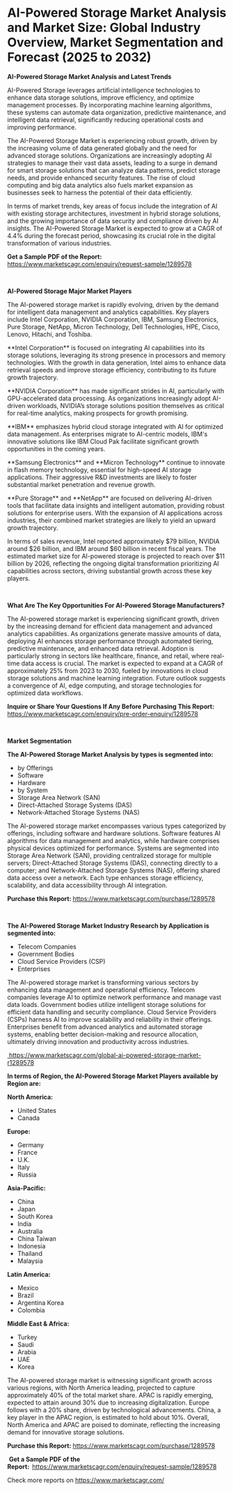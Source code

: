 <p><h1>AI-Powered Storage Market Analysis and Market Size: Global Industry Overview, Market Segmentation and Forecast (2025 to 2032)</h1></p><p><strong>AI-Powered Storage Market Analysis and Latest Trends</strong></p>
<p><p>AI-Powered Storage leverages artificial intelligence technologies to enhance data storage solutions, improve efficiency, and optimize management processes. By incorporating machine learning algorithms, these systems can automate data organization, predictive maintenance, and intelligent data retrieval, significantly reducing operational costs and improving performance.</p><p>The AI-Powered Storage Market is experiencing robust growth, driven by the increasing volume of data generated globally and the need for advanced storage solutions. Organizations are increasingly adopting AI strategies to manage their vast data assets, leading to a surge in demand for smart storage solutions that can analyze data patterns, predict storage needs, and provide enhanced security features. The rise of cloud computing and big data analytics also fuels market expansion as businesses seek to harness the potential of their data efficiently.</p><p>In terms of market trends, key areas of focus include the integration of AI with existing storage architectures, investment in hybrid storage solutions, and the growing importance of data security and compliance driven by AI insights. The AI-Powered Storage Market is expected to grow at a CAGR of 4.4% during the forecast period, showcasing its crucial role in the digital transformation of various industries.</p></p>
<p><strong>Get a Sample PDF of the Report:&nbsp;</strong> <a href="https://www.marketscagr.com/enquiry/request-sample/1289578?utm_campaign=2994&utm_medium=2&utm_source=Github&utm_content=ia&utm_term=29032025&utm_id=ai-powered-storage">https://www.marketscagr.com/enquiry/request-sample/1289578</a></p>
<p>&nbsp;</p>
<p><strong>AI-Powered Storage Major Market Players</strong></p>
<p><p>The AI-powered storage market is rapidly evolving, driven by the demand for intelligent data management and analytics capabilities. Key players include Intel Corporation, NVIDIA Corporation, IBM, Samsung Electronics, Pure Storage, NetApp, Micron Technology, Dell Technologies, HPE, Cisco, Lenovo, Hitachi, and Toshiba.</p><p>**Intel Corporation** is focused on integrating AI capabilities into its storage solutions, leveraging its strong presence in processors and memory technologies. With the growth in data generation, Intel aims to enhance data retrieval speeds and improve storage efficiency, contributing to its future growth trajectory.</p><p>**NVIDIA Corporation** has made significant strides in AI, particularly with GPU-accelerated data processing. As organizations increasingly adopt AI-driven workloads, NVIDIA’s storage solutions position themselves as critical for real-time analytics, making prospects for growth promising.</p><p>**IBM** emphasizes hybrid cloud storage integrated with AI for optimized data management. As enterprises migrate to AI-centric models, IBM's innovative solutions like IBM Cloud Pak facilitate significant growth opportunities in the coming years.</p><p>**Samsung Electronics** and **Micron Technology** continue to innovate in flash memory technology, essential for high-speed AI storage applications. Their aggressive R&D investments are likely to foster substantial market penetration and revenue growth.</p><p>**Pure Storage** and **NetApp** are focused on delivering AI-driven tools that facilitate data insights and intelligent automation, providing robust solutions for enterprise users. With the expansion of AI applications across industries, their combined market strategies are likely to yield an upward growth trajectory.</p><p>In terms of sales revenue, Intel reported approximately $79 billion, NVIDIA around $26 billion, and IBM around $60 billion in recent fiscal years. The estimated market size for AI-powered storage is projected to reach over $11 billion by 2026, reflecting the ongoing digital transformation prioritizing AI capabilities across sectors, driving substantial growth across these key players.</p></p>
<p>&nbsp;</p>
<p><strong>What Are The Key Opportunities For AI-Powered Storage Manufacturers?</strong></p>
<p><p>The AI-powered storage market is experiencing significant growth, driven by the increasing demand for efficient data management and advanced analytics capabilities. As organizations generate massive amounts of data, deploying AI enhances storage performance through automated tiering, predictive maintenance, and enhanced data retrieval. Adoption is particularly strong in sectors like healthcare, finance, and retail, where real-time data access is crucial. The market is expected to expand at a CAGR of approximately 25% from 2023 to 2030, fueled by innovations in cloud storage solutions and machine learning integration. Future outlook suggests a convergence of AI, edge computing, and storage technologies for optimized data workflows.</p></p>
<p><strong>Inquire or Share Your Questions If Any Before Purchasing This Report:</strong> <a href="https://www.marketscagr.com/enquiry/pre-order-enquiry/1289578?utm_campaign=2994&utm_medium=2&utm_source=Github&utm_content=ia&utm_term=29032025&utm_id=ai-powered-storage">https://www.marketscagr.com/enquiry/pre-order-enquiry/1289578</a></p>
<p>&nbsp;</p>
<p><strong>Market Segmentation</strong></p>
<p><strong>The AI-Powered Storage Market Analysis by types is segmented into:</strong></p>
<p><ul><li>by Offerings</li><li>Software</li><li>Hardware</li><li>by System</li><li>Storage Area Network (SAN)</li><li>Direct-Attached Storage Systems (DAS)</li><li>Network-Attached Storage Systems (NAS)</li></ul></p>
<p><p>The AI-powered storage market encompasses various types categorized by offerings, including software and hardware solutions. Software features AI algorithms for data management and analytics, while hardware comprises physical devices optimized for performance. Systems are segmented into Storage Area Network (SAN), providing centralized storage for multiple servers; Direct-Attached Storage Systems (DAS), connecting directly to a computer; and Network-Attached Storage Systems (NAS), offering shared data access over a network. Each type enhances storage efficiency, scalability, and data accessibility through AI integration.</p></p>
<p><strong>Purchase this Report:&nbsp;</strong><a href="https://www.marketscagr.com/purchase/1289578?utm_campaign=2994&utm_medium=2&utm_source=Github&utm_content=ia&utm_term=29032025&utm_id=ai-powered-storage">https://www.marketscagr.com/purchase/1289578</a></p>
<p>&nbsp;</p>
<p><strong>The AI-Powered Storage Market Industry Research by Application is segmented into:</strong></p>
<p><ul><li>Telecom Companies</li><li>Government Bodies</li><li>Cloud Service Providers (CSP)</li><li>Enterprises</li></ul></p>
<p><p>The AI-powered storage market is transforming various sectors by enhancing data management and operational efficiency. Telecom companies leverage AI to optimize network performance and manage vast data loads. Government bodies utilize intelligent storage solutions for efficient data handling and security compliance. Cloud Service Providers (CSPs) harness AI to improve scalability and reliability in their offerings. Enterprises benefit from advanced analytics and automated storage systems, enabling better decision-making and resource allocation, ultimately driving innovation and productivity across industries.</p></p>
<p><a href="https://www.marketscagr.com/global-ai-powered-storage-market-r1289578?utm_campaign=2994&utm_medium=2&utm_source=Github&utm_content=ia&utm_term=29032025&utm_id=ai-powered-storage">&nbsp;https://www.marketscagr.com/global-ai-powered-storage-market-r1289578</a></p>
<p><strong>In terms of Region, the AI-Powered Storage Market Players available by Region are:</strong></p>
<p>
    <p> <strong> North America: </strong>
        <ul>
            <li>United States</li>
            <li>Canada</li>
        </ul>
        </p> 
    <p> <strong> Europe: </strong>
        <ul>
            <li>Germany</li>
            <li>France</li>
            <li>U.K.</li>
            <li>Italy</li>
            <li>Russia</li>
        </ul>
        </p> 
    <p> <strong> Asia-Pacific: </strong>
        <ul>
            <li>China</li>
            <li>Japan</li>
            <li>South Korea</li>
            <li>India</li>
            <li>Australia</li>
            <li>China Taiwan</li>
            <li>Indonesia</li>
            <li>Thailand</li>
            <li>Malaysia</li>
        </ul>
        </p> 
    <p> <strong> Latin America: </strong>
        <ul>
            <li>Mexico</li>
            <li>Brazil</li>
            <li>Argentina Korea</li>
            <li>Colombia</li>
        </ul>
        </p> 
    <p> <strong> Middle East & Africa: </strong>
        <ul>
            <li>Turkey</li>
            <li>Saudi</li>
            <li>Arabia</li>
            <li>UAE</li>
            <li>Korea</li>
        </ul>
    </p>
    </p>
<p><p>The AI-powered storage market is witnessing significant growth across various regions, with North America leading, projected to capture approximately 40% of the total market share. APAC is rapidly emerging, expected to attain around 30% due to increasing digitalization. Europe follows with a 20% share, driven by technological advancements. China, a key player in the APAC region, is estimated to hold about 10%. Overall, North America and APAC are poised to dominate, reflecting the increasing demand for innovative storage solutions.</p></p>
<p><strong>Purchase this Report: </strong><a href="https://www.marketscagr.com/purchase/1289578?utm_campaign=2994&utm_medium=2&utm_source=Github&utm_content=ia&utm_term=29032025&utm_id=ai-powered-storage">https://www.marketscagr.com/purchase/1289578</a></p>
<p>&nbsp;<strong>Get a Sample PDF of the Report:&nbsp;&nbsp;</strong><a href="https://www.marketscagr.com/enquiry/request-sample/1289578?utm_campaign=2994&utm_medium=2&utm_source=Github&utm_content=ia&utm_term=29032025&utm_id=ai-powered-storage">https://www.marketscagr.com/enquiry/request-sample/1289578</a></p>
<p><strong></strong></p>
<p>Check more reports on <a href="https://www.marketscagr.com/?utm_campaign=2994&utm_medium=2&utm_source=Github&utm_content=ia&utm_term=29032025&utm_id=ai-powered-storage">https://www.marketscagr.com/</a></p>